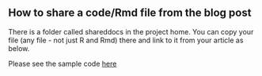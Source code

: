 ## How to share a code/Rmd file from the blog post

There is a folder called shareddocs in the project home. 
You can copy your file (any file - not just R and Rmd) there and link to it from your article as below.


Please see the sample code [here](https://joshua-farrell.github.io/shareddocs/temp.R)


